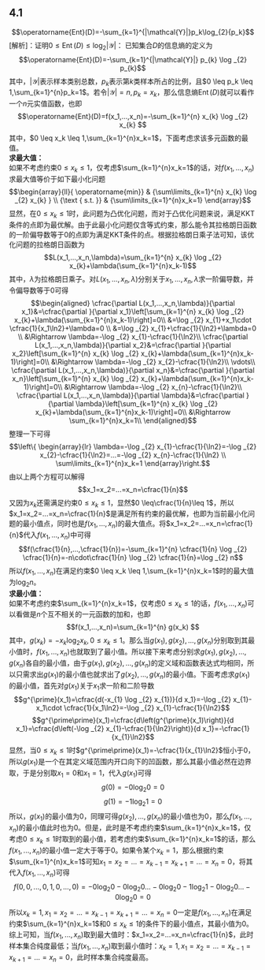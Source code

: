## 4.1
$$\operatorname{Ent}(D)=-\sum_{k=1}^{|\mathcal{Y}|}p_k\log_{2}{p_k}$$
[解析]：证明$0\leq\operatorname{Ent}(D)\leq\log_{2}|\mathcal{Y}|$：
已知集合$D$的信息熵的定义为
$$\operatorname{Ent}(D)=-\sum_{k=1}^{|\mathcal{Y}|} p_{k} \log _{2} p_{k}$$
其中，$|\mathcal{Y}|$表示样本类别总数，$p_k$表示第$k$类样本所占的比例，且$0 \leq p_k \leq 1,\sum_{k=1}^{n}p_k=1$。若令$|\mathcal{Y}|=n,p_k=x_k$，那么信息熵$\operatorname{Ent}(D)$就可以看作一个$n$元实值函数，也即
$$\operatorname{Ent}(D)=f(x_1,...,x_n)=-\sum_{k=1}^{n} x_{k} \log _{2} x_{k} $$
其中，$0 \leq x_k \leq 1,\sum_{k=1}^{n}x_k=1$，下面考虑求该多元函数的最值。<br>
**求最大值：**<br>
如果不考虑约束$0 \leq x_k \leq 1$，仅考虑$\sum_{k=1}^{n}x_k=1$的话，对$f(x_1,...,x_n)$求最大值等价于如下最小化问题
$$\begin{array}{ll}{
\operatorname{min}} & {\sum\limits_{k=1}^{n} x_{k} \log _{2} x_{k} } \\ 
{\text { s.t. }} & {\sum\limits_{k=1}^{n}x_k=1} 
\end{array}$$
显然，在$0 \leq x_k \leq 1$时，此问题为凸优化问题，而对于凸优化问题来说，满足KKT条件的点即为最优解。由于此最小化问题仅含等式约束，那么能令其拉格朗日函数的一阶偏导数等于0的点即为满足KKT条件的点。根据拉格朗日乘子法可知，该优化问题的拉格朗日函数为
$$L(x_1,...,x_n,\lambda)=\sum_{k=1}^{n} x_{k} \log _{2} x_{k}+\lambda(\sum_{k=1}^{n}x_k-1)$$
其中，$\lambda$为拉格朗日乘子。对$L(x_1,...,x_n,\lambda)$分别关于$x_1,...,x_n,\lambda$求一阶偏导数，并令偏导数等于0可得
$$\begin{aligned}
\cfrac{\partial L(x_1,...,x_n,\lambda)}{\partial x_1}&=\cfrac{\partial }{\partial x_1}\left[\sum_{k=1}^{n} x_{k} \log _{2} x_{k}+\lambda(\sum_{k=1}^{n}x_k-1)\right]=0\\
&=\log _{2} x_{1}+x_1\cdot \cfrac{1}{x_1\ln2}+\lambda=0 \\
&=\log _{2} x_{1}+\cfrac{1}{\ln2}+\lambda=0 \\
&\Rightarrow \lambda=-\log _{2} x_{1}-\cfrac{1}{\ln2}\\
\cfrac{\partial L(x_1,...,x_n,\lambda)}{\partial x_2}&=\cfrac{\partial }{\partial x_2}\left[\sum_{k=1}^{n} x_{k} \log _{2} x_{k}+\lambda(\sum_{k=1}^{n}x_k-1)\right]=0\\
&\Rightarrow \lambda=-\log _{2} x_{2}-\cfrac{1}{\ln2}\\
\vdots\\
\cfrac{\partial L(x_1,...,x_n,\lambda)}{\partial x_n}&=\cfrac{\partial }{\partial x_n}\left[\sum_{k=1}^{n} x_{k} \log _{2} x_{k}+\lambda(\sum_{k=1}^{n}x_k-1)\right]=0\\
&\Rightarrow \lambda=-\log _{2} x_{n}-\cfrac{1}{\ln2}\\
\cfrac{\partial L(x_1,...,x_n,\lambda)}{\partial \lambda}&=\cfrac{\partial }{\partial \lambda}\left[\sum_{k=1}^{n} x_{k} \log _{2} x_{k}+\lambda(\sum_{k=1}^{n}x_k-1)\right]=0\\
&\Rightarrow \sum_{k=1}^{n}x_k=1\\
\end{aligned}$$
整理一下可得
$$\left\{ \begin{array}{lr}
\lambda=-\log _{2} x_{1}-\cfrac{1}{\ln2}=-\log _{2} x_{2}-\cfrac{1}{\ln2}=...=-\log _{2} x_{n}-\cfrac{1}{\ln2} \\
\sum\limits_{k=1}^{n}x_k=1
\end{array}\right.$$
由以上两个方程可以解得
$$x_1=x_2=...=x_n=\cfrac{1}{n}$$
又因为$x_k$还需满足约束$0 \leq x_k \leq 1$，显然$0 \leq\cfrac{1}{n}\leq 1$，所以$x_1=x_2=...=x_n=\cfrac{1}{n}$是满足所有约束的最优解，也即为当前最小化问题的最小值点，同时也是$f(x_1,...,x_n)$的最大值点。将$x_1=x_2=...=x_n=\cfrac{1}{n}$代入$f(x_1,...,x_n)$中可得
$$f(\cfrac{1}{n},...,\cfrac{1}{n})=-\sum_{k=1}^{n} \cfrac{1}{n} \log _{2} \cfrac{1}{n}=-n\cdot\cfrac{1}{n} \log _{2} \cfrac{1}{n}=\log _{2} n$$
所以$f(x_1,...,x_n)$在满足约束$0 \leq x_k \leq 1,\sum_{k=1}^{n}x_k=1$时的最大值为$\log _{2} n$。<br>
**求最小值：**<br>
如果不考虑约束$\sum_{k=1}^{n}x_k=1$，仅考虑$0 \leq x_k \leq 1$的话，$f(x_1,...,x_n)$可以看做是$n$个互不相关的一元函数的加和，也即
$$f(x_1,...,x_n)=\sum_{k=1}^{n} g(x_k) $$
其中，$g(x_k)=-x_{k} \log _{2} x_{k},0 \leq x_k \leq 1$。那么当$g(x_1),g(x_2),...,g(x_n)$分别取到其最小值时，$f(x_1,...,x_n)$也就取到了最小值。所以接下来考虑分别求$g(x_1),g(x_2),...,g(x_n)$各自的最小值，由于$g(x_1),g(x_2),...,g(x_n)$的定义域和函数表达式均相同，所以只需求出$g(x_1)$的最小值也就求出了$g(x_2),...,g(x_n)$的最小值。下面考虑求$g(x_1)$的最小值，首先对$g(x_1)$关于$x_1$求一阶和二阶导数
$$g^{\prime}(x_1)=\cfrac{d(-x_{1} \log _{2} x_{1})}{d x_1}=-\log _{2} x_{1}-x_1\cdot \cfrac{1}{x_1\ln2}=-\log _{2} x_{1}-\cfrac{1}{\ln2}$$
$$g^{\prime\prime}(x_1)=\cfrac{d\left(g^{\prime}(x_1)\right)}{d x_1}=\cfrac{d\left(-\log _{2} x_{1}-\cfrac{1}{\ln2}\right)}{d x_1}=-\cfrac{1}{x_{1}\ln2}$$
显然，当$0 \leq x_k \leq 1$时$g^{\prime\prime}(x_1)=-\cfrac{1}{x_{1}\ln2}$恒小于0，所以$g(x_1)$是一个在其定义域范围内开口向下的凹函数，那么其最小值必然在边界取，于是分别取$x_1=0$和$x_1=1$，代入$g(x_1)$可得
$$g(0)=-0\log _{2} 0=0$$
$$g(1)=-1\log _{2} 1=0$$
所以，$g(x_1)$的最小值为0，同理可得$g(x_2),...,g(x_n)$的最小值也为0，那么$f(x_1,...,x_n)$的最小值此时也为0。但是，此时是不考虑约束$\sum_{k=1}^{n}x_k=1$，仅考虑$0 \leq x_k \leq 1$时取到的最小值，若考虑约束$\sum_{k=1}^{n}x_k=1$的话，那么$f(x_1,...,x_n)$的最小值一定大于等于0。如果令某个$x_k=1$，那么根据约束$\sum_{k=1}^{n}x_k=1$可知$x_1=x_2=...=x_{k-1}=x_{k+1}=...=x_n=0$，将其代入$f(x_1,...,x_n)$可得
$$f(0,0,...,0,1,0,...,0)=-0 \log _{2}0-0 \log _{2}0...-0 \log _{2}0-1 \log _{2}1-0 \log _{2}0...-0 \log _{2}0=0 $$
所以$x_k=1,x_1=x_2=...=x_{k-1}=x_{k+1}=...=x_n=0$一定是$f(x_1,...,x_n)$在满足约束$\sum_{k=1}^{n}x_k=1$和$0 \leq x_k \leq 1$的条件下的最小值点，其最小值为0。<br>
综上可知，当$f(x_1,...,x_n)$取到最大值时：$x_1=x_2=...=x_n=\cfrac{1}{n}$，此时样本集合纯度最低；当$f(x_1,...,x_n)$取到最小值时：$x_k=1,x_1=x_2=...=x_{k-1}=x_{k+1}=...=x_n=0$，此时样本集合纯度最高。